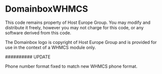 DomainboxWHMCS
==============
This code remains property of Host Europe Group. You may modify and distribute it freely, however you may not charge for this code, or any software derived from this code.

The Domainbox logo is copyright of Host Europe Group and is provided for use in the context of a WHMCS module only.


##########
UPDATE

Phone number format fixed to match new WHMCS phone format.
